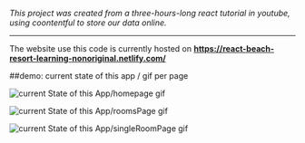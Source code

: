 _This project was created from a three-hours-long react tutorial in youtube, using coontentful to store our data online._ 



---



The website use this code is currently hosted on **https://react-beach-resort-learning-nonoriginal.netlify.com/**  

##demo: current state of this app / gif per page 

![current State of this App/homepage gif](homepage_demo.gif)


![current State of this App/roomsPage gif](roomsPage_demo.gif) 


![current State of this App/singleRoomPage gif](singleRoomPage.gif) 
